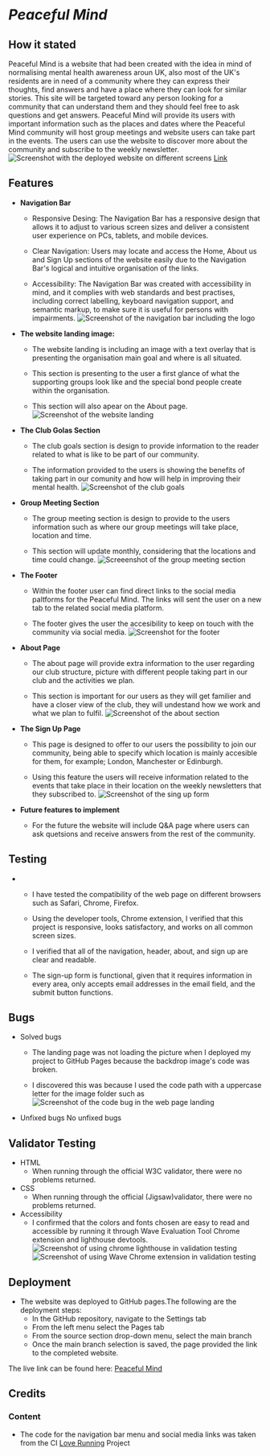 # *Peaceful Mind*

## How it stated
Peaceful Mind is a website that had been created with the idea in mind of normalising mental health awareness aroun UK, also most of the UK's residents are in need of a community where they can express their thoughts, find answers and have a place where they can look for similar stories. This site will be targeted toward any person looking for a community that can understand them and they should feel free to ask questions and get answers. Peaceful Mind will provide its users with important information such as the places and dates where the Peaceful Mind community will host group meetings and website users can take part in the events. The users can use the website to discover more about the community and subscribe to the weekly newsletter.
![Screenshot with the deployed website on different screens](assets/images/website-view.jpg)
[Link](https://ui.dev/amiresponsive?url=https://martaczm.github.io/peaceful-mind/)


## Features

- **Navigation Bar**

    * Responsive Desing: The Navigation Bar has a responsive design that allows it to adjust to various screen sizes and deliver a consistent user experience on PCs, tablets, and mobile devices.

    * Clear Navigation: Users may locate and access the Home, About us and Sign Up sections of the website easily due to the Navigation Bar's logical and intuitive organisation of the links.

    * Accessibility: The Navigation Bar was created with accessibility in mind, and it complies with web standards and best practises, including correct labelling, keyboard navigation support, and semantic markup, to make sure it is useful for persons with impairments.
![Screenshot of the navigation bar including the logo](assets/images/navigation-bar.png)

- **The website landing image:**

    * The website landing is including an image with a text overlay that is presenting the organisation main goal and where is all situated. 

    * This section is presenting to the user a first glance of what the supporting groups look like and the special bond people create within the organisation.

    * This section will also apear on the About page.
![Screenshot of the website landing](assets/images/webpage-landing.jpg)

- **The Club Golas Section**

    * The club goals section is design to provide information to the reader related to what is like to be part of our community.

    * The information provided to the users is showing the benefits of taking part in our comunity and how will help in improving their mental health.
![Screenshot of the club goals](assets/images/club-goals.jpg)

- **Group Meeting Section**

    * The group meeting section is design to provide to the users information such as where our group meetings will take place, location and time.

    * This section will update monthly, considering that the locations and time could change.
![Screeenshot of the group meeting section](assets/images/meetings-location.jpg)

- **The Footer**

    * Within the footer user can find direct links to the social media paltforms for the Peaceful Mind. The links will sent the user on a new tab to the related social media platform.

    * The footer gives the user the accesibility to keep on touch with the community via social media.
![Screenshot for the footer](assets/images/footer.png)

- **About Page**

    * The about page will provide extra information to the user regarding our club structure, picture with different people taking part in our club and the activities we plan.

    * This section is important for our users as they will get familier and have a closer view of the club, they will undestand how we work and what we plan to fulfil.
 ![Screenshot of the about section](assets/images/about.jpeg)

- **The Sign Up Page**

    * This page is designed to offer to our users the possibility to join our community, being able to specify which location is mainly accesible for them, for example; London, Manchester or Edinburgh. 

    * Using this feature the users will receive information related to the events that take place in their location on the weekly newsletters that they subscribed to.
![Screenshot of the sing up form](assets/images/sign-up.jpg)

- **Future features to implement**

    * For the future the website will include Q&A page where users can ask quetsions and receive answers from the rest of the community.


## Testing
- 
    * I have tested the compatibility of the web page on different browsers such as Safari, Chrome, Firefox.

    * Using the developer tools, Chrome extension, I verified that this project is responsive, looks satisfactory, and works on all common screen sizes.

    * I verified that all of the navigation, header, about, and sign up are clear and readable.

    * The sign-up form is functional, given that it requires information in every area, only accepts email addresses in the email field, and the submit button functions.

## Bugs
- Solved bugs
    * The landing page was not loading the picture when I deployed my project to GitHub Pages because the backdrop image's code was broken.

    * I discovered this was because I used the code path with a uppercase letter for the image folder such as
    ![Screenshot of the code bug in the web page landing](assets/images/cover-bug-code.png)

- Unfixed bugs
No unfixed bugs

## Validator Testing

- HTML
    * When running through the official W3C validator, there were no problems returned.
- CSS
    *  When running through the official (Jigsaw)validator, there were no problems returned.
- Accessibility 
    * I confirmed that the colors and fonts chosen are easy to read and accessible by running it through Wave Evaluation Tool Chrome extension and lighthouse devtools.
    ![Screenshot of using chrome lighthouse in validation testing](assets/images/lighthouse-check.png)
    ![Screenshot of using Wave Chrome extension in validation testing](assets/images/wave-test.jpg)

## Deployment
- The website was deployed to GitHub pages.The following are the deployment steps:
    * In the GitHub repository, navigate to the Settings tab
    * From the left menu select the Pages tab
    * From the source section drop-down menu, select the main branch
    * Once the main branch selection is saved, the page provided the link to the completed website.

The live link can be found here: [Peaceful Mind](https://martaczm.github.io/peaceful-mind/)

## Credits

### Content
-  The code for the navigation bar menu and social media links was taken from the CI [Love Running](https://github.com/Code-Institute-Solutions/love-running-2.0-sourcecode.git) Project

